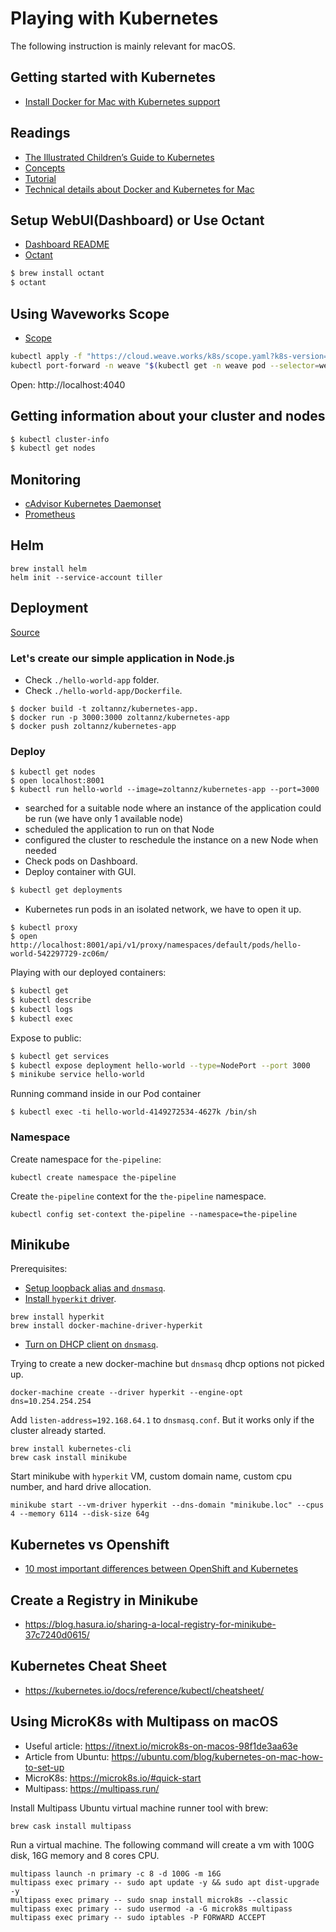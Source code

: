 # Playing with Kubernetes

The following instruction is mainly relevant for macOS.

## Getting started with Kubernetes

- [Install Docker for Mac with Kubernetes support](https://docs.docker.com/docker-for-mac/install/)

## Readings

- [The Illustrated Children’s Guide to Kubernetes](https://www.cncf.io/the-childrens-illustrated-guide-to-kubernetes/)
- [Concepts](https://kubernetes.io/docs/concepts/)
- [Tutorial](https://kubernetes.io/docs/tutorials/)
- [Technical details about Docker and Kubernetes for Mac](http://collabnix.com/how-docker-for-mac-works-under-the-hood/)

## Setup WebUI(Dashboard) or Use Octant

- [Dashboard README](./kubernetes-configurations/dashboard/README.md)
- [Octant](https://octant.dev/)

```bash
$ brew install octant
$ octant
```

## Using Waveworks Scope

- [Scope](https://github.com/weaveworks/scope)

```bash
kubectl apply -f "https://cloud.weave.works/k8s/scope.yaml?k8s-version=$(kubectl version | base64 | tr -d '\n')"
kubectl port-forward -n weave "$(kubectl get -n weave pod --selector=weave-scope-component=app -o jsonpath='{.items..metadata.name}')" 4040
```

Open: http://localhost:4040

## Getting information about your cluster and nodes

```bash
$ kubectl cluster-info
$ kubectl get nodes
```

## Monitoring

- [cAdvisor Kubernetes Daemonset](https://github.com/google/cadvisor/tree/master/deploy/kubernetes)
- [Prometheus](https://prometheus.io/docs/prometheus/latest/installation/)

## Helm

```
brew install helm
helm init --service-account tiller
```

## Deployment

[Source](https://kubernetes.io/docs/tutorials/kubernetes-basics/deploy-intro/)

### Let's create our simple application in Node.js

- Check `./hello-world-app` folder.
- Check `./hello-world-app/Dockerfile`.

```
$ docker build -t zoltannz/kubernetes-app.
$ docker run -p 3000:3000 zoltannz/kubernetes-app
$ docker push zoltannz/kubernetes-app
```

### Deploy

```
$ kubectl get nodes
$ open localhost:8001
$ kubectl run hello-world --image=zoltannz/kubernetes-app --port=3000
```

- searched for a suitable node where an instance of the application could be run (we have only 1 available node)
- scheduled the application to run on that Node
- configured the cluster to reschedule the instance on a new Node when needed
- Check pods on Dashboard.
- Deploy container with GUI.

```bash
$ kubectl get deployments
```

- Kubernetes run pods in an isolated network, we have to open it up.

```
$ kubectl proxy
$ open http://localhost:8001/api/v1/proxy/namespaces/default/pods/hello-world-542297729-zc06m/
```

Playing with our deployed containers:

```bash
$ kubectl get
$ kubectl describe
$ kubectl logs
$ kubectl exec
```

Expose to public:

```bash
$ kubectl get services
$ kubectl expose deployment hello-world --type=NodePort --port 3000
$ minikube service hello-world
```

Running command inside in our Pod container

```
$ kubectl exec -ti hello-world-4149272534-4627k /bin/sh
```

### Namespace

Create namespace for `the-pipeline`:

```
kubectl create namespace the-pipeline
```

Create `the-pipeline` context for the `the-pipeline` namespace.

```
kubectl config set-context the-pipeline --namespace=the-pipeline
```

## Minikube

Prerequisites:

- [Setup loopback alias and `dnsmasq`](https://github.com/zoltan-nz/playing-with-gitlab#setup-dnsmasq-with-loopback-alias).
- [Install `hyperkit` driver](https://github.com/kubernetes/minikube/blob/master/docs/drivers.md#hyperkit-driver).

```shell
brew install hyperkit
brew install docker-machine-driver-hyperkit
```

- [Turn on DHCP client on `dnsmasq`](https://wiki.archlinux.org/index.php/dnsmasq).

Trying to create a new docker-machine but `dnsmasq` dhcp options not picked up.

```shell
docker-machine create --driver hyperkit --engine-opt dns=10.254.254.254
```

Add `listen-address=192.168.64.1` to `dnsmasq.conf`. But it works only if the cluster already started.

```
brew install kubernetes-cli
brew cask install minikube
```

Start minikube with `hyperkit` VM, custom domain name, custom cpu number, and hard drive allocation.

```
minikube start --vm-driver hyperkit --dns-domain "minikube.loc" --cpus 4 --memory 6114 --disk-size 64g
```

## Kubernetes vs Openshift

- [10 most important differences between OpenShift and Kubernetes](https://cloudowski.com/articles/10-differences-between-openshift-and-kubernetes/)

## Create a Registry in Minikube

- <https://blog.hasura.io/sharing-a-local-registry-for-minikube-37c7240d0615/>

## Kubernetes Cheat Sheet

- <https://kubernetes.io/docs/reference/kubectl/cheatsheet/>

## Using MicroK8s with Multipass on macOS

- Useful article: <https://itnext.io/microk8s-on-macos-98f1de3aa63e>
- Article from Ubuntu: <https://ubuntu.com/blog/kubernetes-on-mac-how-to-set-up>
- MicroK8s: <https://microk8s.io/#quick-start>
- Multipass: <https://multipass.run/>

Install Multipass Ubuntu virtual machine runner tool with brew:

```
brew cask install multipass
```

Run a virtual machine. The following command will create a vm with 100G disk, 16G memory and 8 cores CPU.

```
multipass launch -n primary -c 8 -d 100G -m 16G
multipass exec primary -- sudo apt update -y && sudo apt dist-upgrade -y
multipass exec primary -- sudo snap install microk8s --classic
multipass exec primary -- sudo usermod -a -G microk8s multipass
multipass exec primary -- sudo iptables -P FORWARD ACCEPT
```
